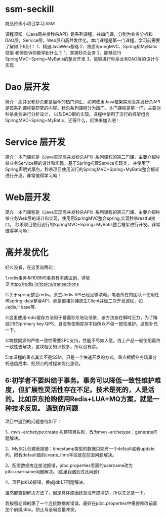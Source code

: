 # ssm-seckill
商品秒杀小项目学习:SSM

课程须知
《Java高并发秒杀API》是系列课程，共四门课，分别为业务分析和DAO层，Service层，Web层和高并发优化。本门课程是第一门课程，学习前需要了解如下知识：
1、精通JavaWeb基础
2、熟悉SpringMVC、Spring和MyBatis框架
老师告诉你能学到什么？
1、掌握秒杀业务
2、能够进行SpringMVC+Spring+MyBatis的整合开发
3、能够进行秒杀业务DAO层的设计与实现


# Dao 层开发
简介：高并发和秒杀都是当今的热门词汇，如何使用Java框架实现高并发秒杀API是该系列课程要研究的内容。秒杀系列课程分为四门，本门课程是第一门，主要对秒杀业务进行分析设计，
以及DAO层的实现。课程中使用了流行的框架组合SpringMVC+Spring+MyBatis，还等什么，赶快来加入吧！

# Service 层开发
简介：本门课程是《Java实现高并发秒杀API》系列课程的第二门课，主要介绍秒杀业务Service层的设计和实现，基于Spring托管Service实现类，
并使用了Spring声明式事务。秒杀项目使用流行的SpringMVC+Spring+MyBatis整合框架进行开发。非常值得学习呦！

# Web层开发
简介：本门课程是《Java实现高并发秒杀API》系列课程的第三门课，主要介绍秒杀业务Web层的设计和实现，使⽤用SpringMVC整合spring,实现秒杀restful接⼝。
秒杀项目使用流行的SpringMVC+Spring+MyBatis整合框架进行开发。非常值得学习呦！

# 高并发优化
好久没看，在这里说两句：

1.redis事务与RDBMS事务有本质区别，详情见:http://redis.io/topics/transactions

2:关于spring整合redis。原生Jedis API已经足够清晰。笔者所在的团队不使用任何spring-data整合API，而是直接对接原生Client并做二次开发调优，如Jedis,Hbase等.

3:这里使用redis缓存方法用于暴露秒杀地址场景，该方法存在瞬时压力，为了降低DB的primary key QPS，且没有使用库存字段所以不做一致性维护。这里补充一下。

4:跨数据源的严格一致性需要2PC支持，性能不尽如人意。线上产品一般使用最终一致性去解决，这块相关知识较多，所以没有讲。

5:本课程的重点其实不是SSM，只是一个快速开发的方式。重点根据业务场景分析通信成本，瓶颈点的过程和优化思路。

6:初学者不要纠结于事务。事务可以降低一致性维护难度，但扩展性灵活性存在不足。技术是死的，人是活的。比如京东抢购使用Redis+LUA+MQ方案，就是一种技术反思。
遇到的问题
---
项目中遇到的问题总结如下：

1、mvn -archetype:create 构建项目失败，改为mvn -archetype：generate问题解决。

2、MySQL创建表报错：timestamp类型的数据只能有一个default或者update列，把有default值的create_time字段放在前面问题解决。

3、配置数据库连接池报错，jdbc.properties里面的username改为jdbc.username问题解决。(这里我遇到过此问题)
    
4、项目jdk1.6报错，换成jdk1.7问题解决。

虽然都查到解决方法了，但是具体原因还是没有搞清楚，所以先记录一下。


我按照老师的爆了一个连接数据库错误，最好在jdbc.properties中需要修改前面加个前缀jdbc。防止与全局变量冲突，
